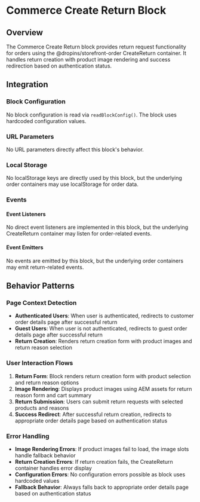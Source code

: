 # Commerce Create Return Block

## Overview

The Commerce Create Return block provides return request functionality for orders using the @dropins/storefront-order CreateReturn container. It handles return creation with product image rendering and success redirection based on authentication status.

## Integration

### Block Configuration

No block configuration is read via `readBlockConfig()`. The block uses hardcoded configuration values.

### URL Parameters

No URL parameters directly affect this block's behavior.

### Local Storage

No localStorage keys are directly used by this block, but the underlying order containers may use localStorage for order data.

### Events

#### Event Listeners

No direct event listeners are implemented in this block, but the underlying CreateReturn container may listen for order-related events.

#### Event Emitters

No events are emitted by this block, but the underlying order containers may emit return-related events.

## Behavior Patterns

### Page Context Detection

- **Authenticated Users**: When user is authenticated, redirects to customer order details page after successful return
- **Guest Users**: When user is not authenticated, redirects to guest order details page after successful return
- **Return Creation**: Renders return creation form with product images and return reason selection

### User Interaction Flows

1. **Return Form**: Block renders return creation form with product selection and return reason options
2. **Image Rendering**: Displays product images using AEM assets for return reason form and cart summary
3. **Return Submission**: Users can submit return requests with selected products and reasons
4. **Success Redirect**: After successful return creation, redirects to appropriate order details page based on authentication status

### Error Handling

- **Image Rendering Errors**: If product images fail to load, the image slots handle fallback behavior
- **Return Creation Errors**: If return creation fails, the CreateReturn container handles error display
- **Configuration Errors**: No configuration errors possible as block uses hardcoded values
- **Fallback Behavior**: Always falls back to appropriate order details page based on authentication status
